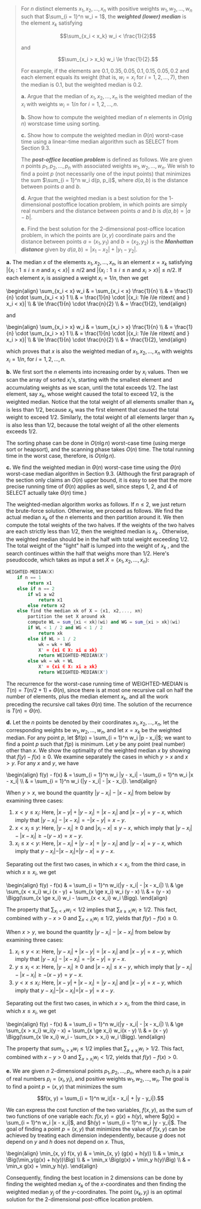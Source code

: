> For $n$ distinct elements $x_1, x_2, \ldots, x_n$ with positive weights $w_1, w_2, \ldots, w_n$ such that $\sum_{i = 1}^n w_i = 1$, the __*weighted (lower) median*__ is the element $x_k$ satisfying
>
> $$\sum_{x_i < x_k} w_i < \frac{1}{2}$$
>
> and
> 
> $$\sum_{x_i > x_k} w_i \le \frac{1}{2}.$$
>
> For example, if the elements are $0.1, 0.35, 0.05, 0.1, 0.15, 0.05, 0.2$ and each element equals its weight (that is, $w_i = x_i$ for $i = 1, 2, \ldots, 7$), then the median is $0.1$, but the weighted median is $0.2$.
>
> **a.** Argue that the median of $x_1, x_2, \ldots, x_n$ is the weighted median of the $x_i$ with weights $w_i = 1 / n$ for $i = 1, 2, \ldots, n$.
>
> **b.** Show how to compute the weighted median of $n$ elements in $O(n\lg n)$ worstcase time using sorting.
>
> **c.** Show how to compute the weighted median in $\Theta(n)$ worst-case time using a linear-time median algorithm such as $\text{SELECT}$ from Section 9.3.
>
> The __*post-office location problem*__ is defined as follows. We are given $n$ points $p_1, p_2, \ldots, p_n$ with associated weights $w_1, w_2, \ldots, w_n$. We wish to find a point $p$ (not necessarily one of the input points) that minimizes the sum $\sum_{i = 1}^n w_i d(p, p_i)$, where $d(a, b)$ is the distance between points $a$ and $b$.
>
> **d.** Argue that the weighted median is a best solution for the $1$-dimensional postoffice location problem, in which points are simply real numbers and the distance between points $a$ and $b$ is $d(a, b) = |a - b|$.
>
> **e.** Find the best solution for the $2$-dimensional post-office location problem, in which the points are $(x,y)$ coordinate pairs and the distance between points $a = (x_1, y_1)$ and $b = (x_2, y_2)$ is the __*Manhattan distance*__ given by $d(a, b) = |x_1 - x_2| + |y_1 - y_2|$.

**a.** The median $x$ of the elements $x_1, x_2, \ldots, x_n$, is an element $x = x_k$ satisfying $|\{x_i: 1\le i\le n \text{ and } x_i < x\}| \le n / 2$ and $|\{x_i: 1 \le i \le n \text{ and } x_i > x\}| \le n / 2$. If each element $x_i$ is assigned a weight $x_i = 1 / n$, then we get

\begin{align}
\sum_{x_i < x} w_i
    & =   \sum_{x_i < x} \frac{1}{n} \\\\
    & =   \frac{1}{n} \cdot \sum_{x_i < x} 1 \\\\
    & =   \frac{1}{n} \cdot |{x_i: 1\le i\le n\text{ and } x_i < x}| \\\\
    & \le \frac{1}{n} \cdot \frac{n}{2} \\\\
    & =   \frac{1}{2},
\end{align}

and 

\begin{align}
\sum_{x_i > x} w_i
    & =   \sum_{x_i > x} \frac{1}{n} \\\\
    & =   \frac{1}{n} \cdot \sum_{x_i > x} 1 \\\\
    & =   \frac{1}{n} \cdot |{x_i: 1\le i\le n\text{ and } x_i > x}| \\\\
    & \le \frac{1}{n} \cdot \frac{n}{2} \\\\
    & =   \frac{1}{2},
\end{align}

which proves that $x$ is also the weighted median of $x_1, x_2, \ldots, x_n$ with weights $x_i = 1 / n$, for $i = 1, 2, \ldots, n$.

**b.** We first sort the $n$ elements into increasing order by $x_i$ values. Then we scan the array of sorted $x_i$'s, starting with the smallest element and accumulating weights as we scan, until the total exceeds $1 / 2$. The last element, say $x_k$, whose weight caused the total to exceed $1 / 2$, is the weighted median. Notice that the total weight of all elements smaller than $x_k$ is less than $1 / 2$, because $x_k$ was the first element that caused the total weight to exceed $1 / 2$. Similarly, the total weight of all elements larger than $x_k$ is also less than $1 / 2$, because the total weight of all the other elements exceeds $1 / 2$.

The sorting phase can be done in $O(n\lg n)$ worst-case time (using merge sort or heapsort), and the scanning phase takes $O(n)$ time. The total running time in the worst case, therefore, is $O(n\lg n)$.

**c.** We find the weighted median in $\Theta(n)$ worst-case time using the $\Theta(n)$ worst-case median algorithm in Section 9.3. (Although the first paragraph of the section only claims an $O(n)$ upper bound, it is easy to see that the more precise running time of $\Theta(n)$ applies as well, since steps 1, 2, and 4 of $\text{SELECT}$ actually take $\Theta(n)$ time.)

The weighted-median algorithm works as follows. If $n \le 2$, we just return the brute-force solution. Otherwise, we proceed as follows. We find the actual median $x_k$ of the $n$ elements and then partition around it. We then compute the total weights of the two halves. If the weights of the two halves are each strictly less than $1 / 2$, then the weighted median is $x_k$ . Otherwise, the weighted median should be in the half with total weight exceeding $1 / 2$. The total weight of the "light" half is lumped into the weight of $x_k$ , and the search continues within the half that weighs more than $1 / 2$. Here's pseudocode, which takes as input a set $X = \{x_1, x_2, \ldots, x_n\}$:

```cpp
WEIGHTED-MEDIAN(X)
    if n == 1
        return x1
    else if n == 2
        if w1 ≥ w2
            return x1
        else return x2
    else find the median xk of X = {x1, x2,..., xn}
        partition the set X around xk
        compute WL = sum_{xi < xk}(wi) and WG = sum_{xi > xk}(wi)
        if WL < 1 / 2 and WG < 1 / 2
            return xk
        else if WL > 1 / 2
            wk = wk + WG
            X' = {xi ∈ X: xi ≤ xk}
            return WEIGHTED-MEDIAN(X')
        else wk = wk + WL
            X' = {xi ∈ X: xi ≥ xk}
            return WEIGHTED-MEDIAN(X')
```

The recurrence for the worst-case running time of $\text{WEIGHTED-MEDIAN}$ is $T(n) = T(n / 2 + 1) + \Theta(n)$, since there is at most one recursive call on half the number of elements, plus the median element $x_k$, and all the work preceding the recursive call takes $\Theta(n)$ time. The solution of the recurrence is $T (n) = \Theta(n)$.

**d.** Let the $n$ points be denoted by their coordinates $x_1, x_2, \ldots, x_n$, let the corresponding weights be $w_1, w_2, \ldots, w_n$, and let $x = x_k$ be the weighted median. For any point $p$, let $f(p) = \sum_{i = 1}^n w_i |p - x_i|$; we want to find a point $p$ such that $f(p)$ is minimum. Let $y$ be any point (real number) other than $x$. We show the optimality of the weighted median $x$ by showing that $f(y) - f(x) \ge 0$. We examine separately the cases in which $y > x$ and $x > y$. For any $x$ and $y$, we have

\begin{align}
f(y) - f(x) & = \sum_{i = 1}^n w_i |y - x_i| - \sum_{i = 1}^n w_i |x - x_i| \\\\
            & = \sum_{i = 1}^n w_i (|y - x_i| - |x - x_i|).
\end{align}

When $y > x$, we bound the quantity $|y - x_i| - |x - x_i|$ from below by examining three cases:

1. $x < y \le x_i$: Here, $|x - y| + |y - x_i| = |x - x_i|$ and $|x - y| = y - x$, which imply that $|y - x_i| - |x - x_i| = -|x - y| = x - y$.
2. $x < x_i \le y$: Here, $|y - x_i| \ge 0$ and $|x_i - x| \le y - x$, which imply that $|y - x_i| - |x - x_i| \ge -(y - x) = x - y$.
3. $x_i \le x < y$: Here, $|x - x_i| + |y - x| = |y - x_i|$ and $|y - x| = y - x$, which imply that $y - x_i| - |x - x_i| = |y - x| = y - x$.

Separating out the first two cases, in which $x < x_i$, from the third case, in which $x \ge x_i$, we get

\begin{align}
f(y) - f(x) & =   \sum_{i = 1}^n w_i(|y - x_i| - |x - x_i|) \\\\
            & \ge \sum_{x < x_i} w_i (x - y) + \sum_{x \ge x_i} w_i (y - x) \\\\
            & =   (y - x) \Bigg(\sum_{x \ge x_i} w_i - \sum_{x < x_i} w_i \Bigg).
\end{align}

The property that $\sum_{x_i < x} w_i < 1 / 2$ implies that $\sum_{x \ge x_i} w_i \ge 1 / 2$. This fact, combined with $y - x > 0$ and $\sum_{x < x_i} w_i \le 1 / 2$, yields that $f(y) - f(x) \ge 0$.

When $x > y$, we bound the quantity $|y - x_i| - |x - x_i|$ from below by examining three cases:

1. $x_i \le y < x$: Here, $|y - x_i| + |x - y| = |x - x_i|$ and $|x - y| = x - y$, which imply that $|y - x_i| - |x - x_i| = -|x - y| = y - x$.
2. $y \le x_i < x$: Here, $|y - x_i| \ge 0$ and $|x - x_i| \le x - y$, which imply that $|y - x_i| - |x - x_i| \ge -(x - y) = y - x$.
3. $y < x \le x_i$: Here, $|x - y| + |x - x_i| = |y - x_i|$ and $|x - y| = x - y$, which imply that $y - x_i| - |x - x_i| = |x - y| = x - y$.

Separating out the first two cases, in which $x > x_i$, from the third case, in which $x \le x_i$, we get

\begin{align}
f(y) - f(x) & =   \sum_{i = 1}^n w_i(|y - x_i| - |x - x_i|) \\\\
            & \ge \sum_{x > x_i} w_i(y - x) + \sum_{x \ge x_i} w_i(x - y) \\\\
            & =   (x - y) \Bigg(\sum_{x \le x_i} w_i - \sum_{x > x_i} w_i \Bigg).
\end{align}

The property that $sum_{x_i > x} w_i \le 1 / 2$ implies that $\sum_{x \le x_i} w_i > 1 / 2$. This fact, combined with $x - y > 0$ and $\sum_{x > x_i} w_i < 1 / 2$, yields that $f(y) - f(x) > 0$.

**e.** We are given $n$ 2-dimensional points $p_1, p_2, \ldots, p_n$, where each $p_i$ is a pair of real numbers $p_i = (x_i, y_i)$, and positive weights $w_1, w_2, \ldots, w_n$. The goal is to find a point $p = (x, y)$ that minimizes the sum

$$f(x, y) = \sum_{i = 1}^n w_i(|x - x_i| + |y - y_i|).$$

We can express the cost function of the two variables, $f(x, y)$, as the sum of two functions of one variable each: $f(x, y) = g(x) + h(y)$, where $g(x) = \sum_{i = 1}^n w_i |x - x_i|$, and $h(y) = \sum_{i = 1}^n w_i |y - y_i|$. The goal of finding a point $p = (x, y)$ that minimizes the value of $f(x, y)$ can be achieved by treating each dimension independently, because $g$ does not depend on $y$ and $h$ does not depend on $x$. Thus,

\begin{align}
\min_{x, y} f(x, y)
    & = \min_{x, y} (g(x) + h(y)) \\\\
    & = \min_x \Big(\min_y(g(x) + h(y))\Big) \\\\
    & = \min_x \Big(g(x) + \min_y h(y)\Big) \\\\
    & = \min_x g(x) + \min_y h(y).
\end{align}

Consequently, finding the best location in 2 dimensions can be done by finding the weighted median $x_k$ of the $x$-coordinates and then finding the weighted median $y_j$ of the $y$-coordinates. The point $(x_k, y_j)$ is an optimal solution for the 2-dimensional post-office location problem.
